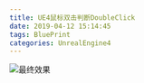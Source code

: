 ```yaml
---
title: UE4鼠标双击判断DoubleClick
date: 2019-04-12 15:14:45
tags: BluePrint
categories: UnrealEngine4
---
```


![最终效果](DoubleClick.jpg)